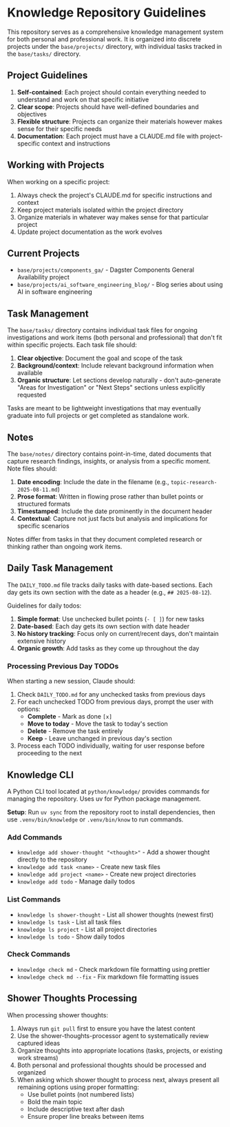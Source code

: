 # Knowledge Repository Guidelines

This repository serves as a comprehensive knowledge management system for both personal and professional work. It is organized into discrete projects under the `base/projects/` directory, with individual tasks tracked in the `base/tasks/` directory.

## Project Guidelines

1. **Self-contained**: Each project should contain everything needed to understand and work on that specific initiative
2. **Clear scope**: Projects should have well-defined boundaries and objectives
3. **Flexible structure**: Projects can organize their materials however makes sense for their specific needs
4. **Documentation**: Each project must have a CLAUDE.md file with project-specific context and instructions

## Working with Projects

When working on a specific project:

1. Always check the project's CLAUDE.md for specific instructions and context
2. Keep project materials isolated within the project directory
3. Organize materials in whatever way makes sense for that particular project
4. Update project documentation as the work evolves

## Current Projects

- `base/projects/components_ga/` - Dagster Components General Availability project
- `base/projects/ai_software_engineering_blog/` - Blog series about using AI in software engineering

## Task Management

The `base/tasks/` directory contains individual task files for ongoing investigations and work items (both personal and professional) that don't fit within specific projects. Each task file should:

1. **Clear objective**: Document the goal and scope of the task
2. **Background/context**: Include relevant background information when available
3. **Organic structure**: Let sections develop naturally - don't auto-generate "Areas for Investigation" or "Next Steps" sections unless explicitly requested

Tasks are meant to be lightweight investigations that may eventually graduate into full projects or get completed as standalone work.

## Notes

The `base/notes/` directory contains point-in-time, dated documents that capture research findings, insights, or analysis from a specific moment. Note files should:

1. **Date encoding**: Include the date in the filename (e.g., `topic-research-2025-08-11.md`)
2. **Prose format**: Written in flowing prose rather than bullet points or structured formats
3. **Timestamped**: Include the date prominently in the document header
4. **Contextual**: Capture not just facts but analysis and implications for specific scenarios

Notes differ from tasks in that they document completed research or thinking rather than ongoing work items.

## Daily Task Management

The `DAILY_TODO.md` file tracks daily tasks with date-based sections. Each day gets its own section with the date as a header (e.g., `## 2025-08-12`).

Guidelines for daily todos:

1. **Simple format**: Use unchecked bullet points (`- [ ]`) for new tasks
2. **Date-based**: Each day gets its own section with date header
3. **No history tracking**: Focus only on current/recent days, don't maintain extensive history
4. **Organic growth**: Add tasks as they come up throughout the day

### Processing Previous Day TODOs

When starting a new session, Claude should:

1. Check `DAILY_TODO.md` for any unchecked tasks from previous days
2. For each unchecked TODO from previous days, prompt the user with options:
   - **Complete** - Mark as done `[x]`
   - **Move to today** - Move the task to today's section
   - **Delete** - Remove the task entirely
   - **Keep** - Leave unchanged in previous day's section
3. Process each TODO individually, waiting for user response before proceeding to the next

## Knowledge CLI

A Python CLI tool located at `python/knowledge/` provides commands for managing the repository. Uses uv for Python package management.

**Setup**: Run `uv sync` from the repository root to install dependencies, then use `.venv/bin/knowledge` or `.venv/bin/know` to run commands.

### Add Commands

- `knowledge add shower-thought "<thought>"` - Add a shower thought directly to the repository
- `knowledge add task <name>` - Create new task files
- `knowledge add project <name>` - Create new project directories
- `knowledge add todo` - Manage daily todos

### List Commands

- `knowledge ls shower-thought` - List all shower thoughts (newest first)
- `knowledge ls task` - List all task files
- `knowledge ls project` - List all project directories
- `knowledge ls todo` - Show daily todos

### Check Commands

- `knowledge check md` - Check markdown file formatting using prettier
- `knowledge check md --fix` - Fix markdown file formatting issues

## Shower Thoughts Processing

When processing shower thoughts:

1. Always run `git pull` first to ensure you have the latest content
2. Use the shower-thoughts-processor agent to systematically review captured ideas
3. Organize thoughts into appropriate locations (tasks, projects, or existing work streams)
4. Both personal and professional thoughts should be processed and organized
5. When asking which shower thought to process next, always present all remaining options using proper formatting:
   - Use bullet points (not numbered lists)
   - Bold the main topic
   - Include descriptive text after dash
   - Ensure proper line breaks between items

